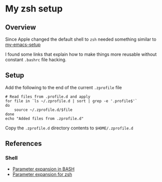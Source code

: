 
# My zsh setup

## Overview

Since Apple changed the default shell to `zsh` needed something similar to
[my-emacs-setup](https://github.com/fionahiklas/my-bash-setup)

I found some links that explain how to make things more reusable without constant `.bashrc` file hacking.


## Setup

Add the following to the end of the current `.zprofile` file

```
# Read files from .profile.d and apply
for file in `ls ~/.zprofile.d | sort | grep -e '.profile$'`
do
    source ~/.zprofile.d/$file
done
echo "Added files from .zprofile.d"
```

Copy the `.zprofile.d` directory contents to `$HOME/.zprofile.d`

## References

### Shell

* [Parameter expansion in BASH](https://pubs.opengroup.org/onlinepubs/009695399/utilities/xcu_chap02.html#tag_02_06_02)
* [Parameter expansion for zsh](https://zsh.sourceforge.io/Doc/Release/Expansion.html)

